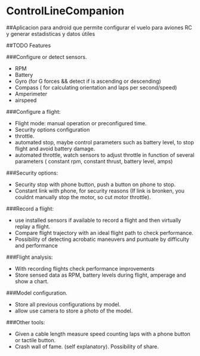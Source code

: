 # ControlLineCompanion
##Aplicacion para android que permite configurar el vuelo para aviones RC y generar estadisticas y datos útiles

##TODO Features

###Configure or detect sensors.
  - RPM
  - Battery
  - Gyro (for G forces && detect if is ascending or descending)
  - Compass ( for calculating orientation and laps per second/speed)
  - Amperimeter
  - airspeed
  
  
###Configure a flight:
  - Flight mode: manual operation or preconfigured time.
  - Security options configuration
  - throttle.
  - automated stop, maybe control parameters such as battery level, to stop flight and avoid battery damage.
  - automated throttle, watch sensors to adjust throttle in function of several parameters ( constant rpm, constant thrust, battery level, amps)

###Security options:
  - Security stop with phone button, push a button on phone to stop.
  - Constant link with phone, for security reasons (If link is bronken, you couldnt manually stop the motor, so cut motor throttle).

###Record a flight:
  - use installed sensors if available to record a flight and then virtually replay a flight.
  - Compare flight trajectory with an ideal flight path to check performance.
  - Possibility of detecting acrobatic maneuvers and puntuate by difficulty and performance

###Flight analysis:
  - With recording flights check performance improvements
  - Store sensed data as RPM, battery levels during flight, amperage and show a chart.
  
###Model configuration.
  - Store all previous configurations by model.
  - allow use camera to store a photo of the model.

###Other tools:
  - Given a cable length measure speed counting laps with a phone button or tactile button.
  - Crash wall of fame. (self explanatory). Possibility of share.
  
  
  
  

